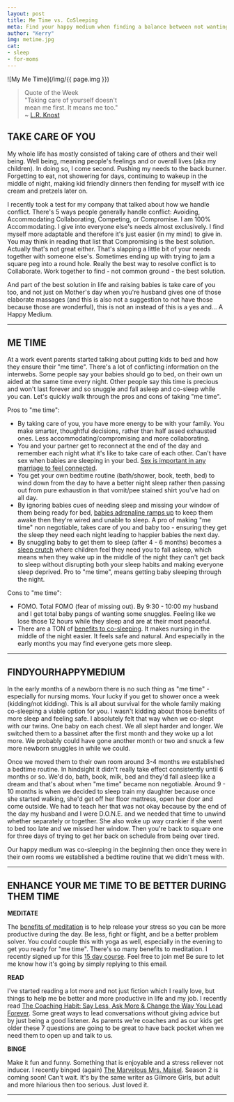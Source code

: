 ```yaml
---
layout: post
title: Me Time vs. CoSleeping
meta: Find your happy medium when finding a balance between not wanting to miss out on those evening snuggles and your "me-time".
author: "Kerry"
img: metime.jpg
cat:
- sleep
- for-moms
---
```


![My Me Time](/img/{{ page.img }})

> Quote of the Week <br> "Taking care of yourself doesn't<br>mean me first. It means me too."<br>~  [L.R. Knost](https://www.amazon.com/gp/product/B00BJ75HRO/ref=as_li_ss_tl?ie=UTF8&linkCode=sl1&tag=mommafinds-20&linkId=4265db71a2b1f770dc879386b324837c&language=en_US)

## TAKE CARE OF YOU

My whole life has mostly consisted of taking care of others and their well being. Well being, meaning people's feelings and or overall lives (aka my children). In doing so, I come second. Pushing my needs to the back burner. Forgetting to eat, not showering for days, continuing to wakeup in the middle of night, making kid friendly dinners then fending for myself with ice cream and pretzels later on.

I recently took a test for my company that talked about how we handle conflict. There's 5 ways people generally handle conflict: Avoiding, Accommodating  Collaborating, Competing, or Compromise. I am 100% Accommodating. I give into everyone else's needs almost exclusively. I find myself more adaptable and therefore it's just easier (in my mind) to give in. You may think in reading that list that Compromising is the best solution. Actually that's not great either. That's slapping a little bit of your needs together with someone else's. Sometimes ending up with trying to jam a square peg into a round hole. Really the best way to resolve conflict is to Collaborate. Work together to find - not common ground - the best solution.

And part of the best solution in life and raising babies is take care of you too, and not just on Mother's day when you're husband gives one of those elaborate massages (and this is also not a suggestion to not have those because those are wonderful), this is not an instead of this is a yes and... A Happy Medium.

---

## ME TIME

At a work event parents started talking about putting kids to bed and how they ensure their "me time". There's a lot of conflicting information on the interwebs. Some people say your babies should go to bed, on their own un aided at the same time every night. Other people say this time is precious and won't last forever and so snuggle and fall asleep and co-sleep while you can. Let's quickly walk through the pros and cons of taking "me time".

Pros to "me time":
+ By taking care of you, you have more energy to be with your family. You make smarter, thoughtful decisions, rather than half assed exhausted ones. Less accommodating/compromising and more collaborating.
+ You and your partner get to reconnect at the end of the day and remember each night what it's like to take care of each other. Can't have sex when babies are sleeping in your bed. [Sex is important in any marriage to feel connected](https://www.popsugar.com/love/Negative-Effects-Sexless-Marriage-37248088).
+ You get your own bedtime routine (bath/shower, book, teeth, bed) to wind down from the day to have a better night sleep rather then passing out from pure exhaustion in that vomit/pee stained shirt you've had on all day.
+ By ignoring babies cues of needing sleep and missing your window of them being ready for bed, [babies adrenaline ramps up](https://www.parents.com/baby/sleep/issues/sleep-mistakes-baby-how-to-get-baby-to-sleep/?slideId=slide_111773cc-2a7a-4585-99b3-63b6295622b7#slide_111773cc-2a7a-4585-99b3-63b6295622b7) to keep them awake then they're wired and unable to sleep. A pro of making "me time" non negotiable, takes care of you and baby too - ensuring they get the sleep they need each night leading to happier babies the next day.
+ By snuggling baby to get them to sleep (after 4 - 6 months) becomes a [sleep crutch](https://goodnightsleepsite.com/florida/2016/07/28/sleep-crutch/) where children feel they need you to fall asleep, which means when they wake up in the middle of the night they can't get back to sleep without disrupting both your sleep habits and making everyone sleep deprived. Pro to "me time", means getting baby sleeping through the night.

Cons to "me time":
+ FOMO. Total FOMO (fear of missing out). By 9:30 - 10:00 my husband and I get total baby pangs of wanting some snuggles. Feeling like we lose those 12 hours while they sleep and are at their most peaceful.
+ There are a TON of [benefits to co-sleeping](https://raisedgood.com/why-co-sleeping-is-best-for-babies-and-parents/). It makes nursing in the middle of the night easier. It feels safe and natural. And especially in the early months you may find everyone gets more sleep.

---

## FINDYOURHAPPYMEDIUM

In the early months of a newborn there is no such thing as "me time" - especially for nursing moms. Your lucky if you get to shower once a week (kidding/not kidding). This is all about survival for the whole family making co-sleeping a viable option for you. I wasn't kidding about those benefits of more sleep and feeling safe. I absolutely felt that way when we co-slept with our twins. One baby on each chest. We all slept harder and longer. We switched them to a bassinet after the first month and they woke up a lot more. We probably could have gone another month or two and snuck a few more newborn snuggles in while we could.

Once we moved them to their own room around 3-4 months we established a bedtime routine. In hindsight it didn't really take effect consistently until 6 months or so. We'd do, bath, book, milk, bed and they'd fall asleep like a dream and that's about when "me time" became non negotiable. Around 9 - 10 months is when we decided to sleep train my daughter because once she started walking, she'd get off her floor mattress, open her door and come outside. We had to teach her that was not okay because by the end of the day my husband and I were D.O.N.E. and we needed that time to unwind whether separately or together. She also woke up way crankier if she went to bed too late and we missed her window. Then you're back to square one for three days of trying to get her back on schedule from being over tired.

Our happy medium was co-sleeping in the beginning then once they were in their own rooms we established a bedtime routine that we didn't mess with.

---

## ENHANCE YOUR ME TIME TO BE BETTER DURING THEM TIME

**MEDITATE**

The [benefits of meditation](https://www.youtube.com/watch?v=7TzinLzQIto) is to help release your stress so you can be more productive during the day. Be less, fight or flight, and be a better problem solver. You could couple this with yoga as well, especially in the evening to get you ready for "me time". There's so many benefits to meditation. I recently signed up for this [15 day course](https://zivameditation.com/online). Feel free to join me! Be sure to let me know how it's going by simply replying to this email.

**READ**

I've started reading a lot more and not just fiction which I really love, but things to help me be better and more productive in life and my job. I recently read [The Coaching Habit: Say Less, Ask More & Change the Way You Lead Forever](https://amzn.to/2zoNOSo). Some great ways to lead conversations without giving advice but by just being a good listener. As parents we're coaches and as our kids get older these 7 questions are going to be great to have back pocket when we need them to open up and talk to us.

**BINGE**

Make it fun and funny. Something that is enjoyable and a stress reliever not inducer. I recently binged (again) [The Marvelous Mrs. Maisel](https://amzn.to/2MXrhjd). Season 2 is coming soon! Can't wait. It's by the same writer as Gilmore Girls, but adult and more hilarious then too serious. Just loved it.

---
